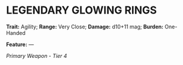 ﻿---
tags:
  - Item
  - Weapon
name: 'LEGENDARY GLOWING RINGS'
trait: 'Agility'
range: 'Very Close'
damage: 'd10+11 mag'
burden: 'One-Handed'
feat_name: 
feat_text: 
primary_or_secondary: 'Primary Weapon'
tier: 4
---

# LEGENDARY GLOWING RINGS

**Trait:** Agility; **Range:** Very Close; **Damage:** d10+11 mag; **Burden:** One-Handed

**Feature:** —

*Primary Weapon - Tier 4*
